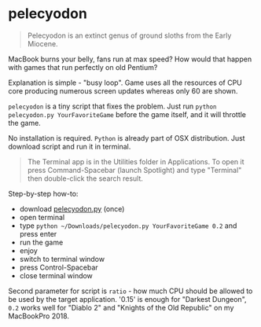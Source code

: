 # pelecyodon
> Pelecyodon is an extinct genus of ground sloths from the Early Miocene.

MacBook burns your belly, fans run at max speed? How would that happen with
games that run perfectly on old Pentium?

Explanation is simple - "busy loop". Game uses all the resources of CPU core
producing numerous screen updates whereas only 60 are shown.

`pelecyodon` is a tiny script that fixes the problem.
Just run `python pelecyodon.py YourFavoriteGame` before the game itself, and it
will throttle the game.

No installation is required. `Python` is already part of OSX distribution.
Just download script and run it in terminal.

> The Terminal app is in the Utilities folder in Applications.
> To open it press Command-Spacebar (launch Spotlight) and
> type "Terminal" then double-click the search result.

Step-by-step how-to:
 - download [pelecyodon.py](https://raw.githubusercontent.com/eustas/pelecyodon/master/pelecyodon.py) (once)
 - open terminal
 - type `python ~/Downloads/pelecyodon.py YourFavoriteGame 0.2` and press enter
 - run the game
 - enjoy
 - switch to terminal window
 - press Control-Spacebar
 - close terminal window

Second parameter for script is `ratio` - how much CPU should be allowed to be
used by the target application. '0.15' is enough for "Darkest Dungeon",
`0.2` works well for "Diablo 2" and "Knights of the Old Republic"
on my MacBookPro 2018.
